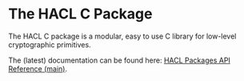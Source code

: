 # The HACL C Package

The HACL C package is a modular, easy to use C library for low-level
cryptographic primitives.

The (latest) documentation can be found here: [HACL Packages API Reference (main)](../c/main).
